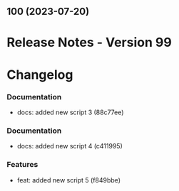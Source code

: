 ## 100 (2023-07-20)


# Release Notes - Version 99
# Changelog

### Documentation

- docs: added new script 3 (88c77ee)

### Documentation

- docs: added new script 4 (c411995)
### Features

- feat: added new script 5 (f849bbe)
